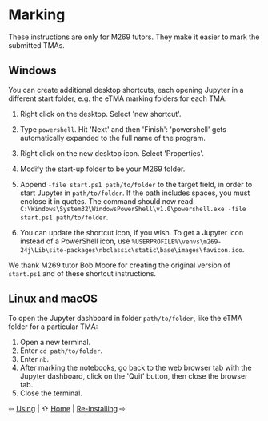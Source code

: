 # Marking

These instructions are only for M269 tutors.
They make it easier to mark the submitted TMAs.

## Windows
You can create additional desktop shortcuts,
each opening Jupyter in a different start folder,
e.g. the eTMA marking folders for each TMA.

1. Right click on the desktop. Select 'new shortcut'.

2. Type `powershell`. Hit 'Next' and then 'Finish':
   'powershell' gets automatically expanded to the full name of the program.

3. Right click on the new desktop icon. Select 'Properties'.

4. Modify the start-up folder to be your M269 folder.

5. Append `-file start.ps1 path/to/folder` to the target field,
   in order to start Jupyter in `path/to/folder`.
   If the path includes spaces, you must enclose it in quotes.
   The command should now read:
   `C:\Windows\System32\WindowsPowerShell\v1.0\powershell.exe -file start.ps1 path/to/folder`.

6. You can update the shortcut icon, if you wish.
   To get a Jupyter icon instead of a PowerShell icon, use
   `%USERPROFILE%\venvs\m269-24j\Lib\site-packages\nbclassic\static\base\images\favicon.ico`.

We thank M269 tutor Bob Moore for
creating the original version of `start.ps1` and of these shortcut instructions.

## Linux and macOS
To open the Jupyter dashboard in folder `path/to/folder`,
like the eTMA folder for a particular TMA:

1. Open a new terminal.
2. Enter `cd path/to/folder`.
3. Enter `nb`.
4. After marking the notebooks, go back to the web browser tab with
   the Jupyter dashboard, click on the 'Quit' button, then close the browser tab.
5. Close the terminal.

⇦ [Using](use.md) | ⇧ [Home](README.md) | [Re-installing](reinstall.md) ⇨